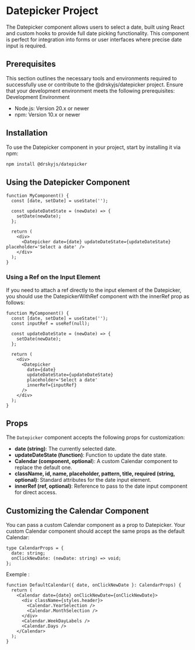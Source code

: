 # Datepicker Project

The Datepicker component allows users to select a date, built using React and custom hooks to provide full date picking functionality. This component is perfect for integration into forms or user interfaces where precise date input is required.

## Prerequisites

This section outlines the necessary tools and environments required to successfully use or contribute to the @drskyjs/datepicker project. Ensure that your development environment meets the following prerequisites:
Development Environment

- Node.js: Version 20.x or newer
- npm: Version 10.x or newer

## Installation

To use the Datepicker component in your project, start by installing it via npm:

```bash
npm install @drskyjs/datepicker
```

## Using the Datepicker Component

```tsx
function MyComponent() {
  const [date, setDate] = useState('');

  const updateDateState = (newDate) => {
    setDate(newDate);
  };

  return (
    <div>
      <Datepicker date={date} updateDateState={updateDateState} placeholder='Select a date' />
    </div>
  );
}
```

### Using a Ref on the Input Element

If you need to attach a ref directly to the input element of the Datepicker, you should use the DatepickerWithRef component with the innerRef prop as follows:

```tsx
function MyComponent() {
  const [date, setDate] = useState('');
  const inputRef = useRef(null);

  const updateDateState = (newDate) => {
    setDate(newDate);
  };

  return (
    <div>
      <Datepicker
        date={date}
        updateDateState={updateDateState}
        placeholder='Select a date'
        innerRef={inputRef}
      />
    </div>
  );
}
```

## Props

The `Datepicker` component accepts the following props for customization:

- **date (string)**: The currently selected date.
- **updateDateState (function)**: Function to update the date state.
- **Calendar (component, optional**): A custom Calendar component to replace the default one.
- **className, id, name, placeholder, pattern, title, required (string, optional)**: Standard attributes for the date input element.
- **innerRef (ref, optional)**: Reference to pass to the date input component for direct access.

## Customizing the Calendar Component

You can pass a custom Calendar component as a prop to Datepicker. Your custom Calendar component should accept the same props as the default Calendar:

```tsx
type CalendarProps = {
  date: string;
  onClickNewDate: (newDate: string) => void;
};
```

Exemple :

```tsx
function DefaultCalendar({ date, onClickNewDate }: CalendarProps) {
  return (
    <Calendar date={date} onClickNewDate={onClickNewDate}>
      <div className={styles.header}>
        <Calendar.YearSelection />
        <Calendar.MonthSelection />
      </div>
      <Calendar.WeekDayLabels />
      <Calendar.Days />
    </Calendar>
  );
}
```
